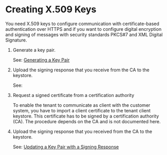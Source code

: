 <!-- loioec605c708daf4c7fb56b456345a2c43a -->

# Creating X.509 Keys

You need X.509 keys to configure communication with certificate-based authentication over HTTPS and if you want to configure digital encryption and signing of messages with security standards PKCS\#7 and XML Digital Signature.

1.  Generate a key pair.

    See: [Generating a Key Pair](generating-a-key-pair-abb324d.md)

2.  Upload the signing response that you receive from the CA to the keystore.

    See:  <?sap-ot O2O class="- topic/xref " href="f50c159542f04f888424bdbc6a4e203f.xml" text="" desc="" xtrc="xref:2" xtrf="file:/home/builder/src/dita-all/slu1713332208086/loiocc0ab4c7365e43bbbee9eae27deb32da_en-US/src/content/localization/en-us/ec605c708daf4c7fb56b456345a2c43a.xml" output-class="" outputTopicFile="file:/home/builder/tp.net.sf.dita-ot/2.3/plugins/com.elovirta.dita.markdown_1.3.0/xsl/dita2markdownImpl.xsl" ?> 

3.  Request a signed certificate from a certification authority

    To enable the tenant to communicate as client with the customer system, you have to import a client certificate to the tenant client keystore. This certificate has to be signed by a certification authority \(CA\). The procedure depends on the CA and is not documented here.

4.  Upload the signing response that you received from the CA to the keystore.

    See: [Updating a Key Pair with a Signing Response](../50-Development/updating-a-key-pair-with-a-signing-response-4242f01.md)


